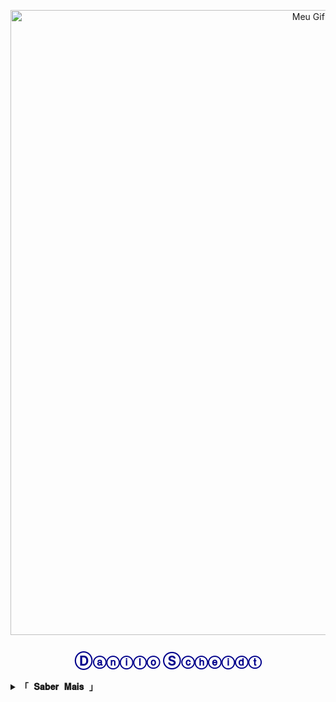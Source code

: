 <p align="center">
  <img src="https://media.tenor.com/nTUpRvbQ_eIAAAAM/tower-of-god-kami-no-tou.gif" width="1000" alt="Meu Gif Animado">
</p>

<h2 align="center" style="color: darkblue;">Ⓓⓐⓝⓘⓛⓞ Ⓢⓒⓗⓔⓘⓓⓣ</h2>

<details>
  <summary><b><samp>「 𝐒𝐚𝐛𝐞𝐫 𝐌𝐚𝐢𝐬 」</samp></b></summary>

  <br>

<h2 align="center" style="color: darkgreen;">
  🎓 UFPB 💻 e UNICSUL 🧪, minha paixão!
</h2>

<p style="color: gray;">
  💻 Tecnologia e programação | 🌱 Curioso por ciência, saúde e inovação. <br>

  📚 O aprendizado é contínuo e a evolução constante.
A mudança é natural e a reinvenção permanente.
</p>

| Meus aspectos  | Nível | Observação                           |
|----------------|--------------|--------------------------------------|
| Mutável        | 2            | Ainda apenas tentando                |
| Conhecimento   | 3            | Tenho muito a aprender               |
| Comunicação    | 1            | Expressividade bem abaixo do normal  |
| Resiliência    | 6            | Ainda não sou bom                    |
| Criatividade   | 4            | Ideias com pouca clareza             |


</details>

